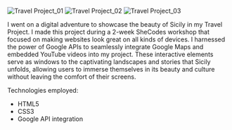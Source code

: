 ![Travel Project_01](https://github.com/Ditke-ZH/travel-project-sicily/assets/108539873/26eb4a72-3cec-42fe-b9da-54e2d70788e3)
![Travel Project_02](https://github.com/Ditke-ZH/travel-project-sicily/assets/108539873/dd7a0c17-9693-4531-9315-64caa1f0ff44)
![Travel Project_03](https://github.com/Ditke-ZH/travel-project-sicily/assets/108539873/766cbab4-c3fe-4e57-b40e-594cb4ec8924)

I went on a digital adventure to showcase the beauty of Sicily in my Travel Project. 
I made this project during a 2-week SheCodes workshop that focused on making websites look great on all kinds of devices.
I harnessed the power of Google APIs to seamlessly integrate Google Maps and embedded YouTube videos into my project. 
These interactive elements serve as windows to the captivating landscapes and stories that Sicily unfolds, 
allowing users to immerse themselves in its beauty and culture without leaving the comfort of their screens.


Technologies employed:
- HTML5
- CSS3
- Google API integration
